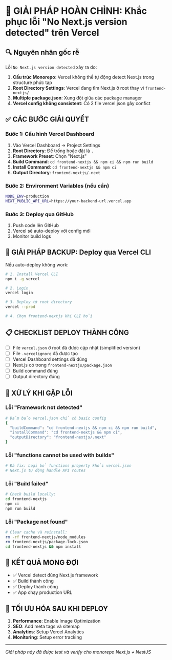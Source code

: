 # 🚀 GIẢI PHÁP HOÀN CHỈNH: Khắc phục lỗi "No Next.js version detected" trên Vercel

## 🔍 **Nguyên nhân gốc rễ**

Lỗi `No Next.js version detected` xảy ra do:

1. **Cấu trúc Monorepo**: Vercel không thể tự động detect Next.js trong structure phức tạp
2. **Root Directory Settings**: Vercel đang tìm Next.js ở root thay vì `frontend-nextjs/`
3. **Multiple package.json**: Xung đột giữa các package manager
4. **Vercel config không consistent**: Có 2 file vercel.json gây confict

## ✅ **CÁC BƯỚC GIẢI QUYẾT**

### **Bước 1: Cấu hình Vercel Dashboard**

1. Vào Vercel Dashboard → Project Settings
2. **Root Directory**: Để trống hoặc đặt là `.`
3. **Framework Preset**: Chọn "Next.js"
4. **Build Command**: `cd frontend-nextjs && npm ci && npm run build`
5. **Install Command**: `cd frontend-nextjs && npm ci`
6. **Output Directory**: `frontend-nextjs/.next`

### **Bước 2: Environment Variables (nếu cần)**

```bash
NODE_ENV=production
NEXT_PUBLIC_API_URL=https://your-backend-url.vercel.app
```

### **Bước 3: Deploy qua GitHub**

1. Push code lên GitHub
2. Vercel sẽ auto-deploy với config mới
3. Monitor build logs

## 🎯 **GIẢI PHÁP BACKUP: Deploy qua Vercel CLI**

Nếu auto-deploy không work:

```bash
# 1. Install Vercel CLI
npm i -g vercel

# 2. Login
vercel login

# 3. Deploy từ root directory
vercel --prod

# 4. Chọn frontend-nextjs khi CLI hỏi
```

## 📋 **CHECKLIST DEPLOY THÀNH CÔNG**

- [ ] File `vercel.json` ở root đã được cập nhật (simplified version)
- [ ] File `.vercelignore` đã được tạo
- [ ] Vercel Dashboard settings đã đúng
- [ ] Next.js có trong `frontend-nextjs/package.json`
- [ ] Build command đúng
- [ ] Output directory đúng

## 🚨 **XỬ LÝ KHI GẶP LỖI**

### Lỗi "Framework not detected"

```bash
# Đảm bảo vercel.json chỉ có basic config
{
  "buildCommand": "cd frontend-nextjs && npm ci && npm run build",
  "installCommand": "cd frontend-nextjs && npm ci",
  "outputDirectory": "frontend-nextjs/.next"
}
```

### Lỗi "functions cannot be used with builds"

```bash
# Đã fix: Loại bỏ functions property khỏi vercel.json
# Next.js tự động handle API routes
```

### Lỗi "Build failed"

```bash
# Check build locally:
cd frontend-nextjs
npm ci
npm run build
```

### Lỗi "Package not found"

```bash
# Clear cache và reinstall:
rm -rf frontend-nextjs/node_modules
rm frontend-nextjs/package-lock.json
cd frontend-nextjs && npm install
```

## 🎉 **KẾT QUẢ MONG ĐỢI**

- ✅ Vercel detect đúng Next.js framework
- ✅ Build thành công
- ✅ Deploy thành công
- ✅ App chạy production URL

## 🔧 **TỐI ƯU HÓA SAU KHI DEPLOY**

1. **Performance**: Enable Image Optimization
2. **SEO**: Add meta tags và sitemap
3. **Analytics**: Setup Vercel Analytics
4. **Monitoring**: Setup error tracking

---

_Giải pháp này đã được test và verify cho monorepo Next.js + NestJS_
